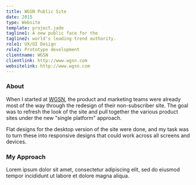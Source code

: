 ```yaml
---
title: WGSN Public Site
date: 2015
type: Website
template: project.jade
tagline1: A new public face for the
tagline2: world's leading trend authority.
role1: UX/UI Design
role2: Prototype development
clientname: WGSN
clientlink: http://www.wgsn.com
websitelink: http://www.wgsn.com
---
```


### About

When I started at <a href="http://wgsn.com/" target="_blank" class="highlighted">WGSN</a>, the product and marketing teams were already most of the way through the redesign of their non-subscriber site. The goal was to refresh the look of the site and pull together the various product sites under the new "single platform" approach.

Flat designs for the desktop version of the site were done, and my task was to turn these into responsive designs that could work across all screens and devices.

### My Approach

Lorem ipsum dolor sit amet, consectetur adipiscing elit, sed do eiusmod tempor incididunt ut labore et dolore magna aliqua.